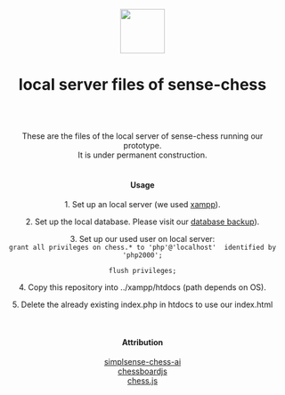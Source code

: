 <p align="center">
  <img src="https://raw.githubusercontent.com/sense-chess/artwork/master/echess.png" width=80><br>
</p>
<h1 align="center">local server files of sense-chess</h1>
<br>
<br>
<p align="center">
  These are the files of the local server of sense-chess running our prototype.
  <br>
  It is under permanent construction.
  <br>
<br>
</p>
<h4 align="center">Usage</h4>
<p  align="center">1. Set up an local server (we used <a href="https://www.apachefriends.org/de/index.html">xampp</a>).</p>  
<p  align="center">2. Set up the local database. Please visit our <a href="https://github.com/sense-chess/database">database backup</a>).</p>  
<p  align="center">3. Set up our used user on local server: <br>
<code  align="center">grant all privileges on chess.* to 'php'@'localhost'  identified by 'php2000';<br>
flush privileges;</code></p>
<p  align="center">4. Copy this repository into ../xampp/htdocs  (path depends on OS).</p>
<p  align="center">5. Delete the already existing index.php in htdocs to use our index.html</p>  
<br>
<h4 align="center">Attribution</h4>
<p align="center">
  <a href="https://github.com/lhartikk/simplsense-chess-ai">simplsense-chess-ai</a>
  <br>
  <a href="https://github.com/oakmac/chessboardjs">chessboardjs</a>
  <br>
  <a href="https://github.com/jhlywa/chess.js">chess.js</a>
  <br>
</p>